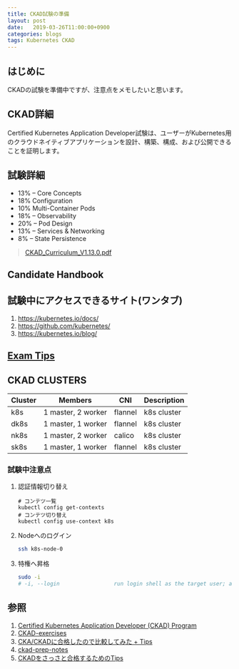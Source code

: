 ```yaml
---
title: CKAD試験の準備
layout: post
date:   2019-03-26T11:00:00+0900
categories: blogs
tags: Kubernetes CKAD
---
```


## はじめに

CKADの試験を準備中ですが、注意点をメモしたいと思います。

## CKAD詳細

Certified Kubernetes Application Developer試験は、ユーザーがKubernetes用のクラウドネイティブアプリケーションを設計、構築、構成、および公開できることを証明します。

## 試験詳細

* 13% – Core Concepts
* 18% Configuration
* 10% Multi-Container Pods
* 18% – Observability
* 20% – Pod Design
* 13% – Services & Networking
* 8% – State Persistence

> [CKAD_Curriculum_V1.13.0.pdf](https://github.com/cncf/curriculum/blob/master/CKAD_Curriculum_V1.13.0.pdf)

## Candidate Handbook

## 試験中にアクセスできるサイト(ワンタブ)

1. https://kubernetes.io/docs/
2. https://github.com/kubernetes/
3. https://kubernetes.io/blog/

## [Exam Tips](https://www2.thelinuxfoundation.org/ckad-tips)

## CKAD CLUSTERS

| Cluster | Members            | CNI     | Description |
| ------- | ------------------ | ------- | ----------- |
| k8s     | 1 master, 2 worker | flannel | k8s cluster |
| dk8s    | 1 master, 1 worker | flannel | k8s cluster |
| nk8s    | 1 master, 2 worker | calico  | k8s cluster |
| sk8s    | 1 master, 1 worker | flannel | k8s cluster |

### 試験中注意点

1. 認証情報切り替え

    ```shell
    # コンテツ一覧
    kubectl config get-contexts
    # コンテツ切り替え
    kubectl config use-context k8s
    ```

2. Nodeへのログイン

    ```bash
    ssh k8s-node-0
    ```

3. 特権へ昇格

    ```sh
    sudo -i
    # -i, --login                 run login shell as the target user; a command may also be specified
    ```

## 参照

1. [Certified Kubernetes Application Developer (CKAD) Program](https://www.cncf.io/certification/ckad/)
2. [CKAD-exercises](https://github.com/dgkanatsios/CKAD-exercises)
3. [CKA/CKADに合格したので比較してみた + Tips](https://qiita.com/oke-py/items/e8bf3863c8f48d750427)
4. [ckad-prep-notes](https://github.com/twajr/ckad-prep-notes)
5. [CKADをさっさと合格するためのTips](https://qiita.com/kentakozuka/items/c1a30f1545752264dfe6)
